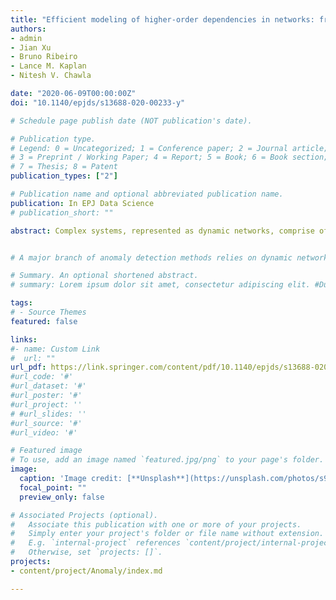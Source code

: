 ```yaml
---
title: "Efficient modeling of higher-order dependencies in networks: from algorithm to application for anomaly detection"
authors:
- admin
- Jian Xu
- Bruno Ribeiro
- Lance M. Kaplan
- Nitesh V. Chawla

date: "2020-06-09T00:00:00Z"
doi: "10.1140/epjds/s13688-020-00233-y"

# Schedule page publish date (NOT publication's date).

# Publication type.
# Legend: 0 = Uncategorized; 1 = Conference paper; 2 = Journal article;
# 3 = Preprint / Working Paper; 4 = Report; 5 = Book; 6 = Book section;
# 7 = Thesis; 8 = Patent
publication_types: ["2"]

# Publication name and optional abbreviated publication name.
publication: In EPJ Data Science
# publication_short: ""

abstract: Complex systems, represented as dynamic networks, comprise of components that influence each other via direct and/or indirect interactions. Recent research has shown the importance of using Higher-Order Networks (HONs) for modeling and analyzing such complex systems, as the typical Markovian assumption in developing the First Order Network (FON) can be limiting. This higher-order network representation not only creates a more accurate representation of the underlying complex system, but also leads to more accurate network analysis. In this paper, we first present a scalable and accurate model, BuildHON+, for higher-order network representation of data derived from a complex system with various orders of dependencies. Then, we show that this higher-order network representation modeled by BuildHON+ is significantly more accurate in identifying anomalies than FON, demonstrating a need for the higher-order network representation and modeling of complex systems for deriving meaningful conclusions.


# A major branch of anomaly detection methods relies on dynamic networks; raw sequence data is first converted to a series of networks, then critical change points are identified in the evolving network structure. However, existing approaches use first-order networks (FONs) to represent the underlying raw data, which may lose important higher-order sequence patterns, making higher-order anomalies undetectable in subsequent analysis. We present a novel higher-order anomaly detection method that is both parameter-free and scalable, building on an improved higher-order network (HON) construction algorithm. We show the proposed higher-order anomaly detection algorithm is effective in discovering variable orders of anomalies. Our data includes a synthetic 11 billion web clickstreams and a real-world taxi trajectory data.

# Summary. An optional shortened abstract.
# summary: Lorem ipsum dolor sit amet, consectetur adipiscing elit. #Duis posuere tellus ac convallis placerat. Proin tincidunt magna #sed ex sollicitudin condimentum.

tags:
# - Source Themes
featured: false

links:
#- name: Custom Link
#  url: ""
url_pdf: https://link.springer.com/content/pdf/10.1140/epjds/s13688-020-00233-y
#url_code: '#'
#url_dataset: '#'
#url_poster: '#'
#url_project: ''
# #url_slides: ''
#url_source: '#'
#url_video: '#'

# Featured image
# To use, add an image named `featured.jpg/png` to your page's folder. 
image:
  caption: 'Image credit: [**Unsplash**](https://unsplash.com/photos/s9CC2SKySJM)'
  focal_point: ""
  preview_only: false

# Associated Projects (optional).
#   Associate this publication with one or more of your projects.
#   Simply enter your project's folder or file name without extension.
#   E.g. `internal-project` references `content/project/internal-project/index.md`.
#   Otherwise, set `projects: []`.
projects:
- content/project/Anomaly/index.md

---
```


